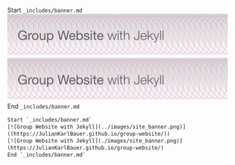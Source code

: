 Start `_includes/banner.md`  
[![Group Website with Jekyll](../images/site_banner.png)]((https://JulianKarlBauer.github.io/group-website/))  
[![Group Website with Jekyll](./images/site_banner.png)](https://JulianKarlBauer.github.io/group-website/)  
End `_includes/banner.md`

```
Start `_includes/banner.md`  
[![Group Website with Jekyll](../images/site_banner.png)]((https://JulianKarlBauer.github.io/group-website/))  
[![Group Website with Jekyll](./images/site_banner.png)](https://JulianKarlBauer.github.io/group-website/)  
End `_includes/banner.md`
```
